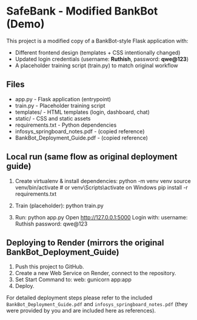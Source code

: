 
# SafeBank - Modified BankBot (Demo)

This project is a modified copy of a BankBot-style Flask application with:
- Different frontend design (templates + CSS intentionally changed)
- Updated login credentials (username: **Ruthish**, password: **qwe@123**)
- A placeholder training script (train.py) to match original workflow

## Files
- app.py - Flask application (entrypoint)
- train.py - Placeholder training script
- templates/ - HTML templates (login, dashboard, chat)
- static/ - CSS and static assets
- requirements.txt - Python dependencies
- infosys_springboard_notes.pdf - (copied reference)
- BankBot_Deployment_Guide.pdf - (copied reference)

## Local run (same flow as original deployment guide)
1. Create virtualenv & install dependencies:
   python -m venv venv
   source venv/bin/activate   # or venv\Scripts\activate on Windows
   pip install -r requirements.txt

2. Train (placeholder):
   python train.py

3. Run:
   python app.py
   Open http://127.0.0.1:5000
   Login with: username: Ruthish   password: qwe@123

## Deploying to Render (mirrors the original BankBot_Deployment_Guide)
1. Push this project to GitHub.
2. Create a new Web Service on Render, connect to the repository.
3. Set Start Command to:
   web: gunicorn app:app
4. Deploy.

For detailed deployment steps please refer to the included `BankBot_Deployment_Guide.pdf` and `infosys_springboard_notes.pdf` (they were provided by you and are included here as references).
